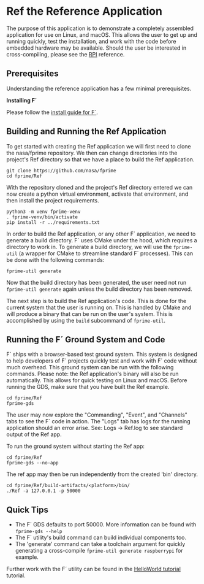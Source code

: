 # Ref the Reference Application

The purpose of this application is to demonstrate a completely assembled application for use on Linux, and macOS.  This allows the user to get
up and running quickly, test the installation, and work with the code before embedded hardware may be available. Should the user be interested in
cross-compiling, please see the [RPI](../RPI/README.md) reference.

## Prerequisites

Understanding the reference application has a few minimal prerequisites.

**Installing F´**

Please follow the [install guide for F´](../docs/getting-started/installing-fprime.md).

## Building and Running the Ref Application

To get started with creating the Ref application we will first need to clone the nasa/fprime repository. We then can change directories into the project's
Ref directory so that we have a place to build the Ref application.

```
git clone https://github.com/nasa/fprime
cd fprime/Ref
```

With the repository cloned and the project's Ref directory entered we can now create a python virtual environment, activate that environment, and then
install the project requirements.

```
python3 -m venv fprime-venv
. fprime-venv/bin/activate
pip install -r ../requirements.txt
```

In order to build the Ref application, or any other F´ application, we need to generate a build directory.  F´ uses CMake under the hood,
which requires a directory to work in. To generate a build directory, we will use the `fprime-util` (a wrapper for CMake to streamline standard 
F´ processes). This can be done with the following commands:

```
fprime-util generate
```

Now that the build directory has been generated, the user need not run `fprime-util generate` again unless the build directory has been removed.

The next step is to build the Ref application's code. This is done for the current system that the user is running on. This is handled by CMake
and will produce a binary that can be run on the user's system. This is accomplished by using the `build` subcommand of `fprime-util`.

## Running the F´ Ground System and Code

F´ ships with a browser-based test ground system. This system is designed to help developers of F´
projects quickly test and work with F´ code without much overhead. This ground system can be run
with the following commands. Please note: the Ref application's binary will also be run
automatically. This allows for quick testing on Linux and macOS. Before running the GDS, make sure
that you have built the Ref example.

```
cd fprime/Ref
fprime-gds
```

The user may now explore the "Commanding", "Event", and "Channels" tabs to see the F´ code in action.  The "Logs" tab has logs for the running
application should an error arise.  See: Logs -> Ref.log to see standard output of the Ref app.

To run the ground system without starting the Ref app:
```
cd fprime/Ref
fprime-gds --no-app
```

The ref app may then be run independently from the created 'bin' directory.

```
cd fprime/Ref/build-artifacts/<platform>/bin/
./Ref -a 127.0.0.1 -p 50000
```

## Quick Tips

- The F´ GDS defaults to port 50000. More information can be found with `fprime-gds --help`
- The F´ utility's build command can build individual components too.
- The 'generate' command can take a toolchain argument for quickly generating a cross-compile `fprime-util generate raspberrypi` for example.

Further work with the F´ utility can be found in the [HelloWorld tutorial](../docs/tutorials/index.md) tutorial.

